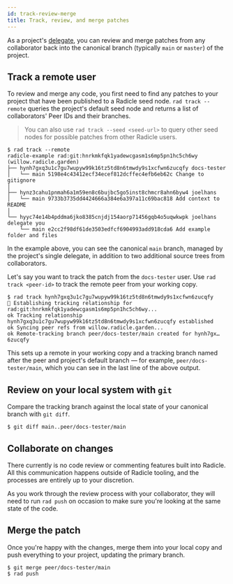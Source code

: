 ```yaml
---
id: track-review-merge
title: Track, review, and merge patches
---
```


As a project's [delegate](understanding-radicle/glossary.md#delegate), you can review and merge patches from any
collaborator back into the canonical branch (typically `main` or `master`) of the project.

## Track a remote user

To review and merge any code, you first need to find any patches to your project that have been published to a Radicle
seed node. `rad track --remote` queries the project's default seed node and returns a list of collaborators' Peer IDs
and their branches.

> You can also use `rad track --seed <seed-url>` to query other seed nodes for possible patches from other
> Radicle users.

```
$ rad track --remote
radicle-example rad:git:hnrkmkfqk1yadewcgasm1s6mp5pn1hc5ch6wy (willow.radicle.garden)
├── hynh7gxq3u1c7gu7wupyw99k16tz5td8n6tmwdy9s1xcfwn6zucqfy docs-tester
│   └── main 5198e4c43412ecf34ecef812dcffec4efb6eb62c Change to gitignore
│
├── hynz3cahu1pnmah6a1m59en8c6bujbc5go5inst8chmcr8ahn6byw4 joelhans
│   └── main 9733b3735dd4424666a384e6a397a11c69bac818 Add context to README
│
└── hyyc74e14b4pddma6jko8385cnjdj154aorp71456gqb4o5uqwkwpk joelhans delegate you
    └── main e2cc2f98df61de3503edfcf6904993add918cda6 Add example folder and files
```

In the example above, you can see the canonical `main` branch, managed by the project's single delegate, in addition to
two additional source trees from collaborators.

Let's say you want to track the patch from the `docs-tester` user. Use `rad track <peer-id>` to track the remote peer
from your working copy.

```
$ rad track hynh7gxq3u1c7gu7wupyw99k16tz5td8n6tmwdy9s1xcfwn6zucqfy
🌱 Establishing tracking relationship for rad:git:hnrkmkfqk1yadewcgasm1s6mp5pn1hc5ch6wy...
ok Tracking relationship hynh7gxq3u1c7gu7wupyw99k16tz5td8n6tmwdy9s1xcfwn6zucqfy established
ok Syncing peer refs from willow.radicle.garden...
ok Remote-tracking branch peer/docs-tester/main created for hynh7gx…6zucqfy
```

This sets up a remote in your working copy and a tracking branch named after the peer and project's default branch — for
example, `peer/docs-tester/main`, which you can see in the last line of the above output.

## Review on your local system with `git`

Compare the tracking branch against the local state of your canonical branch with `git diff`.

```
$ git diff main..peer/docs-tester/main
```

## Collaborate on changes

There currently is no code review or commenting features built into Radicle. All this communication happens outside of
Radicle tooling, and the processes are entirely up to your discretion. 

As you work through the review process with your collaborator, they will need to run `rad push` on occasion to make sure
you're looking at the same state of the code.

## Merge the patch

Once you're happy with the changes, merge them into your local copy and push everything to your project, updating the
primary branch.

```
$ git merge peer/docs-tester/main
$ rad push
```
